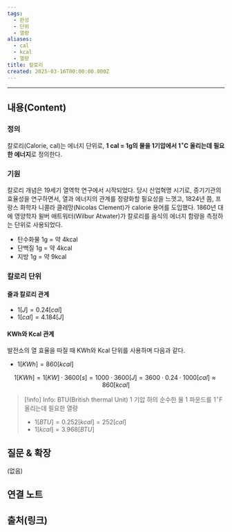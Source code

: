 ```yaml
---
tags:
  - 완성
  - 단위
  - 열량
aliases:
  - cal
  - kcal
  - 열량
title: 칼로리
created: 2025-03-16T00:00:00.000Z
---
```


---

## 내용(Content)

### 정의

칼로리(Calorie, cal)는 에너지 단위로, **1 cal = 1g의 물을 1기압에서 $1^{\circ}\mathrm{C}$ 올리는데 필요한 에너지**로 정의한다.

### 기원

칼로리 개념은 19세기 열역학 연구에서 시작되었다. 당시 산업혁명 시기로, 증기기관의 효율성을 연구하면서, 열과 에너지의 관계를 정량화할 필요성을 느꼇고, 1824년 쯤, 프랑스 화학자 니콜라 클레망(Nicolas Clement)가 calorie 용어를 도입했다. 1860년 대에 영양학자 윌버 애트워터(Wilbur Atwater)가 칼로리를 음식의 에너지 함량을 측정하는 단위로 사용되었다.

- 탄수화물 1g = 약 4kcal
- 단백질 1g = 약 4kcal
- 지방 1g = 약 9kcal

### 칼로리 단위

#### 줄과 칼로리 관계

- $1[J] = 0.24 [cal]$
- $1[cal] = 4.184[J]$

#### KWh와 Kcal 관계

발전소의 열 효율을 따질 때 KWh와 Kcal 단위를 사용하며 다음과 같다.

- $1[KWh] = 860[kcal]$

$$
1 [KWh] = 1 [KW] \cdot 3600 [s] = 1000 \cdot 3600 [J] = 3600 \cdot 0.24 \cdot 1000 [cal] \approx 860[kcal]
$$

>[!info] Info: BTU(British thermal Unit)
>1 기압 하의 순수한 물 1 파운드를 $1^{\circ }\mathrm{F}$올리는데 필요한 열량
>- $1[BTU] = 0.252 [kcal] =252[cal]$
>- $1[kcal] = 3.968[BTU]$


## 질문 & 확장

(없음)

## 연결 노트

## 출처(링크)





